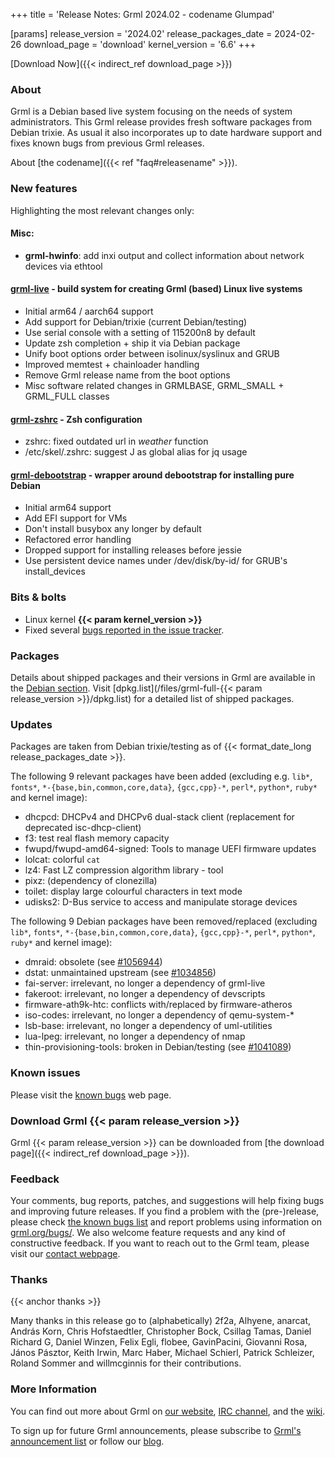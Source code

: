 +++
title = 'Release Notes: Grml 2024.02 - codename Glumpad'

[params]
release_version = '2024.02'
release_packages_date = 2024-02-26
download_page = 'download'
kernel_version = '6.6'
+++

[Download Now]({{< indirect_ref download_page >}})

### About

Grml is a Debian based live system focusing on the needs of system administrators.
This Grml release provides fresh software packages from Debian trixie.
As usual it also incorporates up to date hardware support and fixes known bugs from previous Grml releases.

About [the codename]({{< ref "faq#releasename" >}}).

### New features

Highlighting the most relevant changes only:

#### Misc:

* **grml-hwinfo**: add inxi output and collect information about network devices via ethtool

#### [grml-live](/grml-live/) - build system for creating Grml (based) Linux live systems

* Initial arm64 / aarch64 support
* Add support for Debian/trixie (current Debian/testing)
* Use serial console with a setting of 115200n8 by default
* Update zsh completion + ship it via Debian package
* Unify boot options order between isolinux/syslinux and GRUB
* Improved memtest + chainloader handling
* Remove Grml release name from the boot options
* Misc software related changes in GRMLBASE, GRML_SMALL + GRML_FULL classes

#### [grml-zshrc](/zsh/) - Zsh configuration

* zshrc: fixed outdated url in <em>weather</em> function
* /etc/skel/.zshrc: suggest J as global alias for jq usage

#### [grml-debootstrap](/grml-debootstrap/) - wrapper around debootstrap for installing pure Debian

* Initial arm64 support
* Add EFI support for VMs
* Don't install busybox any longer by default
* Refactored error handling
* Dropped support for installing releases before jessie
* Use persistent device names under /dev/disk/by-id/ for GRUB's install_devices

### Bits & bolts

* Linux kernel **{{< param kernel_version >}}**
* Fixed several [bugs reported in the issue tracker](https://github.com/grml/grml/issues/).

### Packages

Details about shipped packages and their versions in Grml are available in the [Debian section](/files/#debian).
Visit [dpkg.list](/files/grml-full-{{< param release_version >}}/dpkg.list) for a detailed list of shipped packages.

### Updates

Packages are taken from Debian trixie/testing as of {{< format_date_long release_packages_date >}}.

The following 9 relevant packages have been added (excluding e.g. `lib*`, `fonts*`, `*-{base,bin,common,core,data}`, `{gcc,cpp}-*`, `perl*`, `python*`, `ruby*` and kernel image):

* dhcpcd: DHCPv4 and DHCPv6 dual-stack client (replacement for deprecated isc-dhcp-client)
* f3: test real flash memory capacity
* fwupd/fwupd-amd64-signed: Tools to manage UEFI firmware updates
* lolcat: colorful `cat`
* lz4: Fast LZ compression algorithm library - tool
* pixz: (dependency of clonezilla)
* toilet: display large colourful characters in text mode
* udisks2: D-Bus service to access and manipulate storage devices

The following 9 Debian packages have been removed/replaced (excluding `lib*`, `fonts*`, `*-{base,bin,common,core,data}`, `{gcc,cpp}-*`, `perl*`, `python*`, `ruby*` and kernel image):

* dmraid: obsolete (see <a href="https://bugs.debian.org/1056944">#1056944</a>)
* dstat: unmaintained upstream (see <a href="https://bugs.debian.org/1034856">#1034856</a>)
* fai-server: irrelevant, no longer a dependency of grml-live
* fakeroot: irrelevant, no longer a dependency of devscripts
* firmware-ath9k-htc: conflicts with/replaced by firmware-atheros
* iso-codes: irrelevant, no longer a dependency of qemu-system-*
* lsb-base: irrelevant, no longer a dependency of uml-utilities
* lua-lpeg: irrelevant, no longer a dependency of nmap
* thin-provisioning-tools: broken in Debian/testing (see <a href="https://bugs.debian.org/1041089">#1041089</a>)

### Known issues

Please visit the [known bugs](/bugs/known/) web page.

### Download Grml {{< param release_version >}}

Grml {{< param release_version >}} can be downloaded from [the download page]({{< indirect_ref download_page >}}).

### Feedback

Your comments, bug reports, patches, and suggestions will help fixing bugs and improving future releases.
If you find a problem with the (pre-)release, please check [the known bugs list](/bugs/known/) and report problems using information on [grml.org/bugs/](/bugs/).
We also welcome feature requests and any kind of constructive feedback.
If you want to reach out to the Grml team, please visit our [contact webpage](/contact/).

### Thanks
{{< anchor thanks >}}

Many thanks in this release go to (alphabetically)
2f2a,
Alhyene,
anarcat,
András Korn,
Chris Hofstaedtler,
Christopher Bock,
Csillag Tamas,
Daniel Richard G,
Daniel Winzen,
Felix Egli,
flobee,
GavinPacini,
Giovanni Rosa,
János Pásztor,
Keith Irwin,
Marc Haber,
Michael Schierl,
Patrick Schleizer,
Roland Sommer and
willmcginnis
for their contributions.

### More Information

You can find out more about Grml on [our website](/), [IRC channel](/contact/#irc), and the [wiki](https://github.com/grml/grml/wiki).

To sign up for future Grml announcements, please subscribe to [Grml's announcement list](http://ml.grml.org/mailman/listinfo/grml-announce) or follow our [blog](https://blog.grml.org/).
